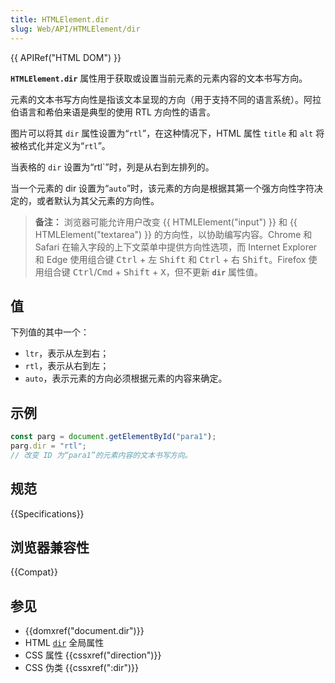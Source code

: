 ```yaml
---
title: HTMLElement.dir
slug: Web/API/HTMLElement/dir
---
```


{{ APIRef("HTML DOM") }}

**`HTMLElement.dir`** 属性用于获取或设置当前元素的元素内容的文本书写方向。

元素的文本书写方向性是指该文本呈现的方向（用于支持不同的语言系统）。阿拉伯语言和希伯来语是典型的使用 RTL 方向性的语言。

图片可以将其 `dir` 属性设置为“`rtl`”，在这种情况下，HTML 属性 `title` 和 `alt` 将被格式化并定义为“`rtl`”。

当表格的 `dir` 设置为“rtl`”时，列是从右到左排列的。

当一个元素的 dir 设置为“`auto`”时，该元素的方向是根据其第一个强方向性字符决定的，或者默认为其父元素的方向性。

> **备注：** 浏览器可能允许用户改变 {{ HTMLElement("input") }} 和 {{ HTMLElement("textarea") }} 的方向性，以协助编写内容。Chrome 和 Safari 在输入字段的上下文菜单中提供方向性选项，而 Internet Explorer 和 Edge 使用组合键 <kbd>Ctrl</kbd> + 左 <kbd>Shift</kbd> 和 <kbd>Ctrl</kbd> + 右 <kbd>Shift</kbd>。Firefox 使用组合键 <kbd>Ctrl</kbd>/<kbd>Cmd</kbd> + <kbd>Shift</kbd> + <kbd>X</kbd>，但不更新 **`dir`** 属性值。

## 值

下列值的其中一个：

- `ltr`，表示从左到右；
- `rtl`，表示从右到左；
- `auto`，表示元素的方向必须根据元素的内容来确定。

## 示例

```js
const parg = document.getElementById("para1");
parg.dir = "rtl";
// 改变 ID 为“para1”的元素内容的文本书写方向。
```

## 规范

{{Specifications}}

## 浏览器兼容性

{{Compat}}

## 参见

- {{domxref("document.dir")}}
- HTML [`dir`](/zh-CN/docs/Web/HTML/Global_attributes/dir) 全局属性
- CSS 属性 {{cssxref("direction")}}
- CSS 伪类 {{cssxref(":dir")}}
